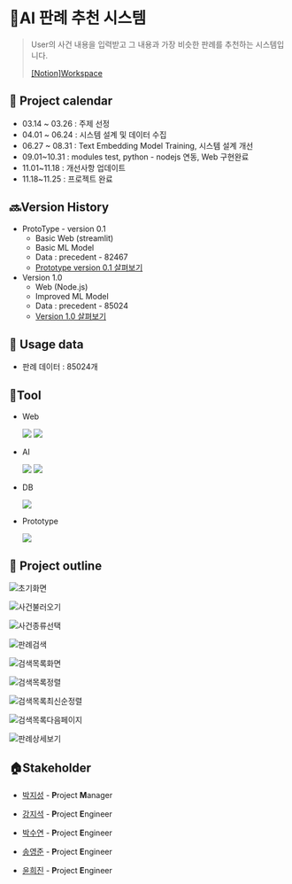 # 👵AI 판례 추천 시스템

> User의 사건 내용을 입력받고 그 내용과 가장 비슷한 판례를 추천하는 시스템입니다.
>
> [[Notion]Workspace](https://opposite-voice-903.notion.site/AI-c8d65d3e88534d88ad1179071d3e8582)

## 📅 Project calendar

- 03.14 ~ 03.26 : 주제 선정
- 04.01 ~ 06.24 : 시스템 설계 및 데이터 수집
- 06.27 ~ 08.31 : Text Embedding Model Training, 시스템 설계 개선
- 09.01~10.31 : modules test, python - nodejs 연동, Web 구현완료
- 11.01~11.18 : 개선사항 업데이트
- 11.18~11.25 : 프로젝트 완료



## 🔜Version History

- ProtoType - version 0.1
  - Basic Web (streamlit)
  - Basic ML Model
  - Data : precedent - 82467
  - [Prototype version 0.1 살펴보기](https://opposite-voice-903.notion.site/4b167381360a49b1a00c424844638abe?v=5ff807a648054562ae1250b655f3af88&p=304fd2ff0b0148acae7d39ce7dd54bdf&pm=s)
- Version 1.0
  - Web (Node.js)
  - Improved ML Model
  - Data : precedent - 85024
  - [Version 1.0 살펴보기]()

## 💽 Usage data

- 판례 데이터 : 85024개



## :hammer:Tool

- Web

  <img src="https://img.shields.io/badge/CSS3-1572B6?style=flat-square&logo=CSS3&logoColor=white"/>

  <img src="https://img.shields.io/badge/Node.js-339933?style=flat-square&logo=Node.js&logoColor=white"/>

- AI

  <img src="https://img.shields.io/badge/Python-3776AB?style=flat-square&logo=Python&logoColor=white"/>

  <img src="https://img.shields.io/badge/TensorFlow-FF6F00?style=flat-square&logo=TensorFlow&logoColor=white"/>

- DB

  <img src="https://img.shields.io/badge/MySQL-4479A1?style=flat-square&logo=MySQL&logoColor=white"/>

- Prototype

  <img src="https://img.shields.io/badge/Streamlit-FF4B4B?style=flat-square&logo=Streamlit&logoColor=white"/>

## 🔎 Project outline

![초기화면](README.assets/초기화면.png)

![사건불러오기](README.assets/사건불러오기.png)

![사건종류선택](README.assets/사건종류선택.png)

![판례검색](README.assets/판례검색.png)

![검색목록화면](README.assets/검색목록화면.png)

![검색목록정렬](README.assets/검색목록정렬.png)

![검색목록최신순정렬](README.assets/검색목록최신순정렬.png)



![검색목록다음페이지](README.assets/검색목록다음페이지.png)

![판례상세보기](README.assets/판례상세보기.png)

## :house:Stakeholder

- [박지성](https://github.com/wjsrlahrlco1998) - **P**roject **M**anager
- [강지석](https://github.com/pknu-js) - **P**roject **E**ngineer
- [박수연](https://github.com/suyeon12) - **P**roject **E**ngineer
- [송영준](https://github.com/songyj9605) - **P**roject **E**ngineer

- [윤희진](https://github.com/yoonhj99) - **P**roject **E**ngineer

